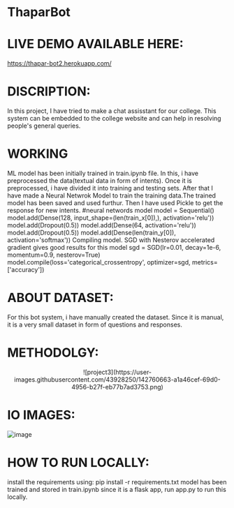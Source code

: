 # ThaparBot

# LIVE DEMO AVAILABLE HERE:
https://thapar-bot2.herokuapp.com/

# DISCRIPTION:
In this project, I have tried to make a chat assisstant for our college. This system can be embedded to the college website and can help in resolving people's general queries.

# WORKING

ML model has been initially trained in train.ipynb file. In this, i have preprocessed the data(textual data in form of intents). Once it is preprocessed, i have divided it into training and testing sets. After that I have made a Neural Netwrok Model to train the training data.The trained model has been saved and used furthur. Then I have used Pickle to get the response for new intents.
#neural networds model
model = Sequential()
model.add(Dense(128, input_shape=(len(train_x[0]),), activation='relu'))
model.add(Dropout(0.5))
model.add(Dense(64, activation='relu'))
model.add(Dropout(0.5))
model.add(Dense(len(train_y[0]), activation='softmax'))
Compiling model. SGD with Nesterov accelerated gradient gives good results for this model
sgd = SGD(lr=0.01, decay=1e-6, momentum=0.9, nesterov=True)
model.compile(loss='categorical_crossentropy', optimizer=sgd, metrics=['accuracy'])

# ABOUT DATASET:

For this bot system, i have manually created the dataset. Since it is manual, it is a very small dataset in form of questions and responses. 

# METHODOLGY:
<center>
![project3](https://user-images.githubusercontent.com/43928250/142760663-a1a46cef-69d0-4956-b27f-eb77b7ad3753.png)
</center>

# IO IMAGES:

![image](https://user-images.githubusercontent.com/43928250/142760523-3e5d6d3b-154b-42c3-84d5-072257e6ef82.png)


# HOW TO RUN LOCALLY:
install the requirements using: pip install -r requirements.txt
model has been trained and stored in train.ipynb
since it is a flask app, run app.py to run this locally.
